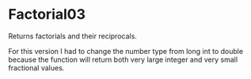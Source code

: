 # Factorial03
Returns factorials and their reciprocals.

For this version I had to change the number type from long int to double because the function will return both very large integer and very small fractional values.
